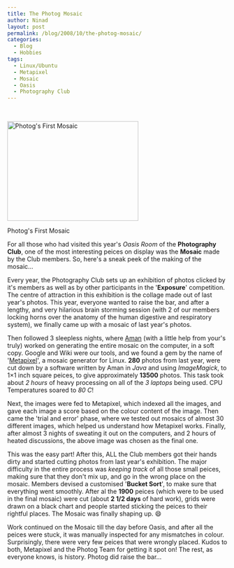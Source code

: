 ```yaml
---
title: The Photog Mosaic
author: Ninad
layout: post
permalink: /blog/2008/10/the-photog-mosaic/
categories:
  - Blog
  - Hobbies
tags:
  - Linux/Ubuntu
  - Metapixel
  - Mosaic
  - Oasis
  - Photography Club
---
```

&nbsp;

<div id="attachment_334" style="width: 310px" class="wp-caption aligncenter">
  <img class="size-medium wp-image-334" title="photogmosaic" src="{{ site.baseurl }}/images/2011/03/photogmosaic-300x228.jpg" alt="Photog's First Mosaic" width="300" height="228" />
  
  <p class="wp-caption-text">
    Photog's First Mosaic
  </p>
</div>

For all those who had visited this year's *Oasis Room* of the **Photography Club**, one of the most interesting peices on display was the **Mosaic** made by the Club members. So, here's a sneak peek of the making of the mosaic&#8230;

Every year, the Photography Club sets up an exhibition of photos clicked by it's members as well as by other participants in the '**Exposure**' competition. The centre of attraction in this exhibition is the collage made out of last year's photos. This year, everyone wanted to raise the bar, and after a lengthy, and very hilarious brain storming session (with 2 of our members locking horns over the anatomy of the human digestive and respiratory system), we finally came up with a mosaic of last year's photos.

Then followed 3 sleepless nights, where [Aman][1] (with a little help from your's truly) worked on generating the entire mosaic on the computer, in a soft copy. Google and Wiki were our tools, and we found a gem by the name of '[Metapixel][2]', a mosaic generator for Linux. **280** photos from last year, were cut down by a software written by Aman in *Java* and using *ImageMagick*, to 1&#215;1 inch square peices, to give approximately **13500** photos. This task took about *2 hours* of heavy processing on all of the *3 laptops* being used. CPU Temperatures soared to *80 C*!

Next, the images were fed to Metapixel, which indexed all the images, and gave each image a score based on the colour content of the image. Then came the 'trial and error' phase, where we tested out mosaics of almost 30 different images, which helped us understand how Metapixel works. Finally, after almost 3 nights of sweating it out on the computers, and 2 hours of heated discussions, the above image was chosen as the final one.

This was the easy part! After this, ALL the Club members got their hands dirty and started cutting photos from last year's exhibition. The major difficulty in the entire process was *keeping track* of all those small peices, making sure that they don't mix up, and go in the wrong place on the mosaic. Members devised a customised '**Bucket Sort**', to make sure that everything went smoothly. After al the **1900** peices (which were to be used in the final mosaic) were cut (about **2 1/2 days** of hard work), grids were drawn on a black chart and people started sticking the peices to their rightful places. The Mosaic was finally shaping up. :smile:

Work continued on the Mosaic till the day before Oasis, and after all the peices were stuck, it was manually inspected for any mismatches in colour. Surprisingly, there were very few peices that were wrongly placed. Kudos to both, Metapixel and the Photog Team for getting it spot on! The rest, as everyone knows, is history. Photog did raise the bar&#8230;

 [1]: http://flickr.com/photos/amanmanglik/ "Aman's Flickr"
 [2]: http://www.complang.tuwien.ac.at/schani/metapixel/
